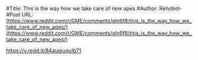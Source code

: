 #Title: This is the way how we take care of new apes
#Author: Rehobot-
#Post URL: [https://www.reddit.com/r/GME/comments/oln6f8/this_is_the_way_how_we_take_care_of_new_apes/](https://www.reddit.com/r/GME/comments/oln6f8/this_is_the_way_how_we_take_care_of_new_apes/)


https://v.redd.it/84auqjuqulb71